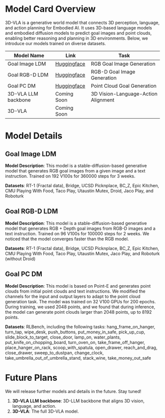 # Model Card Overview

3D-VLA is a generative world model that connects 3D perception, language, and action planning for Embodied AI. It uses 3D-based language models and embodied diffusion models to predict goal images and point clouds, enabling better reasoning and planning in 3D environments. Below, we introduce our models trained on diverse datasets.

| Model Name          | Link                                                                     | Task                                |
| ------------------- | ------------------------------------------------------------------------ | ----------------------------------- |
| Goal Image LDM      | [Huggingface](https://huggingface.co/anyezhy/3dvla-diffusion)            | RGB Goal Image Generation           |
| Goal RGB-D LDM      | [Huggingface](https://huggingface.co/anyezhy/3dvla-diffusion-depth)      | RGB-D Goal Image Generation         |
| Goal PC DM          | [Huggingface](https://huggingface.co/anyeZHY/3dvla-diffusion-pointcloud) | Point Cloud Goal Generation         |
| 3D-VLA LLM backbone | Coming Soon                                                              | 3D Vision-Language-Action Alignment |
| 3D-VLA              | Coming Soon                                                              |                                     |

# Model Details
## Goal Image LDM
**Model Description**: This model is a stable-diffusion-based generative model that generates RGB goal images from a given image and a text instruction. Trained on 192 V100s for 360000 steps for 3 weeks.

**Datasets**: RT-1 (Fractal data), Bridge, UCSD Picknplace, BC_Z, Epic Kitchen, CMU Playing With Food, Taco Play, Utaustin Mutex, Droid, Jaco Play, and Roboturk

## Goal RGB-D LDM

**Model Description**: This model is a stable-diffusion-based generative model that generates RGB + Depth goal images from RGB-D images and a text instruction. Trained on 96 V100s for 100000 steps for 2 weeks. We noticed that the model converges faster than the RGB model.

**Datasets**: RT-1 (Fractal data), Bridge, UCSD Picknplace, BC_Z, Epic Kitchen, CMU Playing With Food, Taco Play, Utaustin Mutex, Jaco Play, and Roboturk (without Droid)

## Goal PC DM

**Model Description**: This model is based on Point-E and generates point clouds from initial point clouds and text instructions. We modified the channels for the input and output layers to adapt to the point cloud generation task. The model was trained on 32 V100 GPUs for 200 epochs. During training, we used 2048 points, and we found that during inference, the model can generate point clouds larger than 2048 points, up to 8192 points.

**Datasets**: RLBench, including the following tasks: hang_frame_on_hanger, turn_tap, wipe_desk, push_buttons, put_money_in_safe, pick_up_cup, slide_block_to_target, close_door, lamp_on, water_plants, put_knife_on_chopping_board, turn_oven_on, take_frame_off_hanger, place_hanger_on_rack, scoop_with_spatula, open_drawer, reach_and_drag, close_drawer, sweep_to_dustpan, change_clock, take_umbrella_out_of_umbrella_stand, stack_wine, take_money_out_safe



# Future Plans
We will release further models and details in the future. Stay tuned!

1. **3D-VLA LLM backbone**: 3D-LLM backbone that aligns 3D vision, language, and action.
2. **3D-VLA**: The full 3D-VLA model.